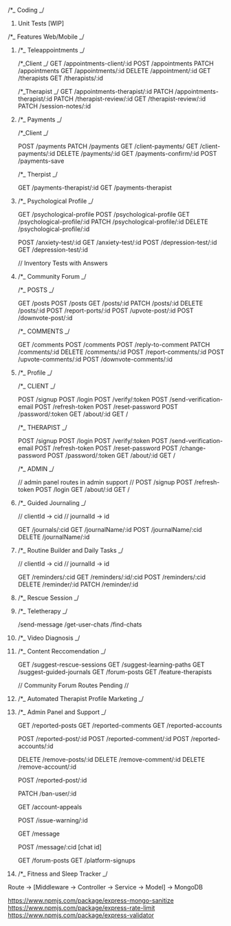 /\*_ Coding _/

1. Unit Tests [WIP]

/\*_ Features Web/Mobile _/

1. /\*_ Teleappointments _/

   /\*_Client _/
   GET /appointments-client/:id
   POST /appointments
   PATCH /appointments
   GET /appointments/:id
   DELETE /appointment/:id
   GET /therapists
   GET /therapists/:id

   /\*_Therapist _/
   GET /appointments-therapist/:id
   PATCH /appointments-therapist/:id
   PATCH /therapist-review/:id
   GET /therapist-review/:id
   PATCH /session-notes/:id

2. /\*_ Payments _/

   /\*_Client _/

   POST /payments
   PATCH /payments
   GET /client-payments/
   GET /client-payments/:id
   DELETE /payments/:id
   GET /payments-confirm/:id
   POST /payments-save

   /\*_ Therpist _/

   GET /payments-therapist/:id
   GET /payments-therapist

3. /\*_ Psychological Profile _/

   GET /psychological-profile
   POST /psychological-profile
   GET /psychological-profile/:id
   PATCH /psychological-profile/:id
   DELETE /psychological-profile/:id

   POST /anxiety-test/:id
   GET /anxiety-test/:id
   POST /depression-test/:id
   GET /depression-test/:id

   // Inventory Tests with Answers

4. /\*_ Community Forum _/

   /\*_ POSTS _/

   GET /posts
   POST /posts
   GET /posts/:id
   PATCH /posts/:id
   DELETE /posts/:id
   POST /report-ports/:id
   POST /upvote-post/:id
   POST /downvote-post/:id

   /\*_ COMMENTS _/

   GET /comments
   POST /comments
   POST /reply-to-comment
   PATCH /comments/:id
   DELETE /comments/:id
   POST /report-comments/:id
   POST /upvote-comments/:id
   POST /downvote-comments/:id

5. /\*_ Profile _/

   /\*_ CLIENT _/

   POST /signup
   POST /login
   POST /verify/:token
   POST /send-verification-email
   POST /refresh-token
   POST /reset-password
   POST /password/:token
   GET /about/:id
   GET /

   /\*_ THERAPIST _/

   POST /signup
   POST /login
   POST /verify/:token
   POST /send-verification-email
   POST /refresh-token
   POST /reset-password
   POST /change-password
   POST /password/:token
   GET /about/:id
   GET /

   /\*_ ADMIN _/

   // admin panel routes in admin support //
   POST /signup
   POST /refresh-token
   POST /login
   GET /about/:id
   GET /

6. /\*_ Guided Journaling _/

   // clientId -> cid
   // journalId -> id

   GET /journals/:cid
   GET /journalName/:id
   POST /journalName/:cid
   DELETE /journalName/:id

7. /\*_ Routine Builder and Daily Tasks _/

   // clientId -> cid
   // journalId -> id

   GET /reminders/:cid
   GET /reminders/:id/:cid
   POST /reminders/:cid
   DELETE /reminder/:id
   PATCH /reminder/:id

8. /\*_ Rescue Session _/

9. /\*_ Teletherapy _/

   /send-message
   /get-user-chats
   /find-chats

10. /\*_ Video Diagnosis _/

11. /\*_ Content Reccomendation _/

    GET /suggest-rescue-sessions
    GET /suggest-learning-paths
    GET /suggest-guided-journals
    GET /forum-posts
    GET /feature-therapists

    // Community Forum Routes Pending //

12. /\*_ Automated Therapist Profile Marketing _/

13. /\*_ Admin Panel and Support _/

    GET /reported-posts
    GET /reported-comments
    GET /reported-accounts

    POST /reported-post/:id
    POST /reported-comment/:id
    POST /reported-accounts/:id

    DELETE /remove-posts/:id
    DELETE /remove-comment/:id
    DELETE /remove-account/:id

    POST /reported-post/:id

    PATCH /ban-user/:id

    GET /account-appeals

    POST /issue-warning/:id

    GET /message

    POST /message/:cid [chat id]

    GET /forum-posts
    GET /platform-signups

14. /\*_ Fitness and Sleep Tracker _/

Route -> [Middleware -> Controller -> Service -> Model] -> MongoDB

https://www.npmjs.com/package/express-mongo-sanitize
https://www.npmjs.com/package/express-rate-limit
https://www.npmjs.com/package/express-validator
